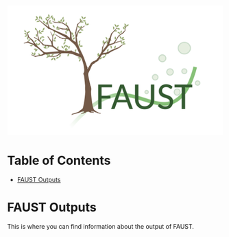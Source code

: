 ![faust_logo](documentation/images/logos/faust_logo.png)

# Table of Contents

<!-- START doctoc generated TOC please keep comment here to allow auto update -->
<!-- DON'T EDIT THIS SECTION, INSTEAD RE-RUN doctoc TO UPDATE -->


- [FAUST Outputs](#faust-outputs)

<!-- END doctoc generated TOC please keep comment here to allow auto update -->

# FAUST Outputs

This is where you can find information about the output of FAUST.
